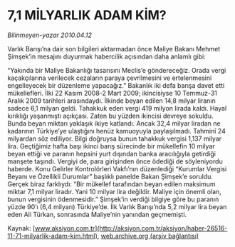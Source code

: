 # 7,1 MİLYARLIK ADAM KİM?

*Bilinmeyen-yazar 2010.04.12*

<font class="agenda2NewsSpot">
 Varlık Barışı’na dair son bilgileri aktarmadan önce Maliye Bakanı Mehmet Şimşek’in mesajını duyurmak habercilik açısından daha anlamlı gibi:
</font>
<font class="newsDetail">
 <p class="MsoNormal">
  “Yakında bir Maliye Bakanlığı tasarısını Meclis’e göndereceğiz. Orada vergi kaçakçılarına verilecek cezaların paraya çevrilmesini ve ertelenmesini engelleyecek bir düzenleme yapacağız.” Bakanlık iki defa barışa davet etti mükellefleri. İlki 22 Kasım 2008-2 Mart 2009; ikincisiyse 10 Temmuz-31 Aralık 2009 tarihleri arasındaydı. İlkinde beyan edilen 14,8 milyar liranın sadece 6,1 milyarı geldi. Tahakkuk eden vergi 419 milyon lirada kaldı. Hayal kırıklığı yaşanmıştı açıkçası. Zaten bu yüzden ikincisi devreye sokuldu. Bunda beyan miktarı yaklaşık ikiye katlandı. Ancak 32,4 milyar liradan ne kadarının Türkiye’ye ulaştığını henüz kamuoyuyla paylaşılmadı. Tahminî 24 milyardan söz ediliyor. Bilgi doğruysa bunun tahakkuk vergisi 1,137 milyar lira. Geçtiğimiz hafta başı ikinci barış sürecinde bir mükellefin 10 milyar beyan ettiği ve paranın hepsini yurt dışından banka aracılığıyla getirdiği manşete taşındı. Vergiyi de, para girişinden önce ödediği de söyleniyordu haberde. Konu Gelirler Kontrolörleri Vakfı’nın düzenlediği “Kurumlar Vergisi Beyanı ve Özellikli Durumlar” başlıklı panelde Bakan Şimşek’e soruldu. Gerçek biraz farklıydı: “Bir mükellef tarafından beyan edilen maksimum miktar 7,1 milyar liradır. Yani 10 milyar lira değildir. Maliye için önemli olan, bunun vergisinin ödenmesidir.” Şimşek’in verdiği bilgiye göre bu paranın yüzde 90’ı (6,4 milyarı) Türkiye’de. İlk Varlık Barışı’nda 5,2 milyar lira beyan eden Ali Türkan, sonrasında Maliye’nin yanından geçmemişti.
 </p>
</font>

Kaynak: [www.aksiyon.com.tr](http://aksiyon.com.tr/aksiyon/haber-26516-11-71-milyarlik-adam-kim.html), [web.archive.org (arşiv bağlantısı)](http://web.archive.org/web/20101119225530/http://aksiyon.com.tr/aksiyon/haber-26516-11-71-milyarlik-adam-kim.html)
